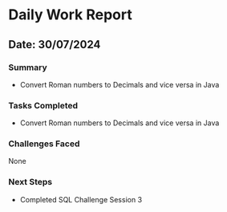 # Daily Work Report

## Date: 30/07/2024

### Summary

- Convert Roman numbers to Decimals and vice versa in Java

### Tasks Completed

- Convert Roman numbers to Decimals and vice versa in Java

### Challenges Faced

None

### Next Steps

- Completed SQL Challenge Session 3
